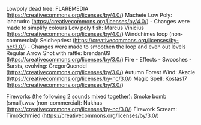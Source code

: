 Lowpoly dead tree: FLAREMEDIA (https://creativecommons.org/licenses/by/4.0/)
Machete Low Poly: laharudro (https://creativecommons.org/licenses/by/4.0/) - Changes were made to simplify colours
Low poly fish: Marcus Vinicius (https://creativecommons.org/licenses/by/4.0/)
Windchimes loop (non-commercial): Seidhepriest (https://creativecommons.org/licenses/by-nc/3.0/) - Changes were made to smoothen the loop and even out levels
Regular Arrow Shot with rattle: brendan89 (https://creativecommons.org/licenses/by/3.0/)
Fire - Effects - Swooshes - Bursts, evolving: GregorQuendel (https://creativecommons.org/licenses/by/3.0/)
Autumn Forest Wind: Akacie (https://creativecommons.org/licenses/by-nc/3.0/)
Magic Spell: Kostas17 (https://creativecommons.org/licenses/by/3.0/)

Fireworks (the following 2 sounds mixed together):
Smoke bomb (small).wav (non-commercial): Nakhas (https://creativecommons.org/licenses/by-nc/3.0/)
Firework Scream: TimoSchmied (https://creativecommons.org/licenses/by/3.0/)
